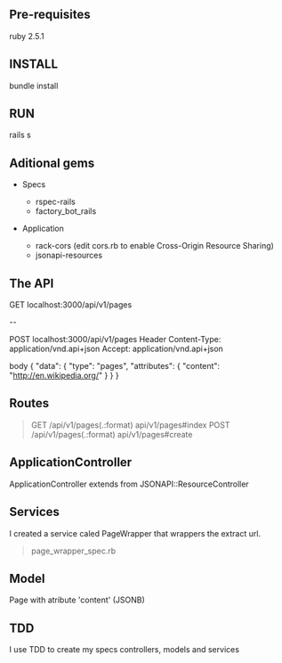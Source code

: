 ## Pre-requisites
ruby 2.5.1

## INSTALL
bundle install

## RUN
rails s

## Aditional gems
- Specs
  - rspec-rails
  - factory_bot_rails

- Application
  - rack-cors (edit cors.rb to enable Cross-Origin Resource Sharing)
  - jsonapi-resources

## The API
GET  localhost:3000/api/v1/pages

--

POST localhost:3000/api/v1/pages
  Header
    Content-Type: application/vnd.api+json
    Accept: application/vnd.api+json

  body
    {
      "data": {
        "type": "pages",
        "attributes": {
          "content": "http://en.wikipedia.org/"
        }
      }
    }

## Routes
> GET   /api/v1/pages(.:format)  api/v1/pages#index
> POST  /api/v1/pages(.:format)  api/v1/pages#create
  
## ApplicationController
ApplicationController extends from JSONAPI::ResourceController

## Services
I created a service caled PageWrapper that wrappers the extract url.
> page_wrapper_spec.rb

## Model
Page with atribute 'content' (JSONB)

## TDD
I use TDD to create my specs controllers, models and services
